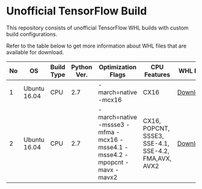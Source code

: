 # Unofficial TensorFlow Build
 
This repository consists of unofficial TensorFlow WHL builds with custom build configurations. 


Refer to the table below to get more information about WHL files that are available for download. 


|No  |OS           |Build Type |Python Ver.|Optimization Flags                          |CPU Features                  |WHL File   |
|----|-------------|-----------|-----------|--------------------------------------------|------------------------------|-----------|
|1   |Ubuntu 16.04 |CPU        |2.7        |-march=native -mcx16                        |CX16                          |[Download](https://github.com/amikelive/tf-build/raw/master/ubuntu/1.10/tensorflow-1.10.0-noavx-cp27-cp27mu-linux_x86_64.whl)|
|2   |Ubuntu 16.04 |CPU        |2.7        |-march=native -mssse3 -mfma -mcx16 -msse4.1 -msse4.2 -mpopcnt -mavx -mavx2|CX16, POPCNT, SSSE3, SSE-4.1, SSE-4.2, FMA,AVX, AVX2|[Download](https://github.com/amikelive/tf-build/raw/master/ubuntu/1.10/tensorflow-1.10.0-cp27-cp27mu-linux_x86_64.whl)|
